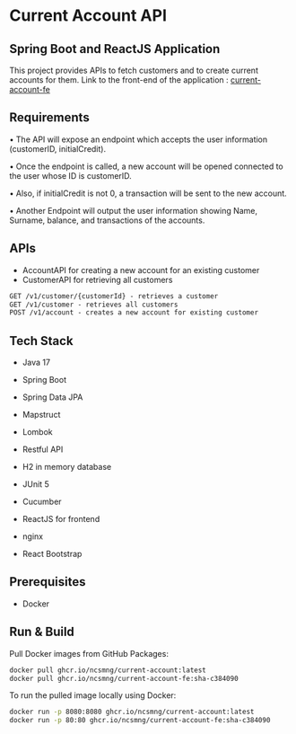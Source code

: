 
# Current Account API

## Spring Boot and ReactJS Application

This project provides APIs to fetch customers and to create current accounts for them.
Link to the front-end of the application : [current-account-fe](https://github.com/NcsMng/current-account-fe)


## Requirements

• The API will expose an endpoint which accepts the user information (customerID,
initialCredit).

• Once the endpoint is called, a new account will be opened connected to the user whose ID is
customerID.

• Also, if initialCredit is not 0, a transaction will be sent to the new account.

• Another Endpoint will output the user information showing Name, Surname, balance, and
transactions of the accounts.

## APIs
* AccountAPI for creating a new account for an existing customer
* CustomerAPI for retrieving all customers

```html
GET /v1/customer/{customerId} - retrieves a customer
GET /v1/customer - retrieves all customers
POST /v1/account - creates a new account for existing customer
```


## Tech Stack

- Java 17
- Spring Boot
- Spring Data JPA
- Mapstruct
- Lombok
- Restful API
- H2 in memory database  
- JUnit 5
- Cucumber
- ReactJS for frontend

- nginx
- React Bootstrap
## Prerequisites

- Docker

## Run & Build
Pull Docker images from GitHub Packages:
```bash
docker pull ghcr.io/ncsmng/current-account:latest
docker pull ghcr.io/ncsmng/current-account-fe:sha-c384090
```
To run the pulled image locally using Docker:
```bash
docker run -p 8080:8080 ghcr.io/ncsmng/current-account:latest
docker run -p 80:80 ghcr.io/ncsmng/current-account-fe:sha-c384090
```
